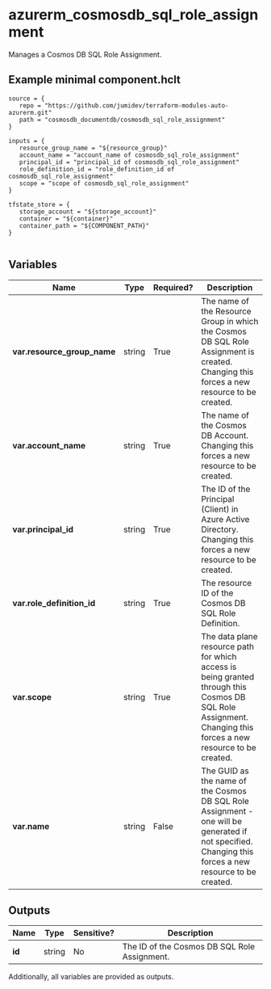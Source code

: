 # azurerm_cosmosdb_sql_role_assignment

Manages a Cosmos DB SQL Role Assignment.

## Example minimal component.hclt

```hcl
source = {
   repo = "https://github.com/jumidev/terraform-modules-auto-azurerm.git" 
   path = "cosmosdb_documentdb/cosmosdb_sql_role_assignment" 
}

inputs = {
   resource_group_name = "${resource_group}" 
   account_name = "account_name of cosmosdb_sql_role_assignment" 
   principal_id = "principal_id of cosmosdb_sql_role_assignment" 
   role_definition_id = "role_definition_id of cosmosdb_sql_role_assignment" 
   scope = "scope of cosmosdb_sql_role_assignment" 
}

tfstate_store = {
   storage_account = "${storage_account}" 
   container = "${container}" 
   container_path = "${COMPONENT_PATH}" 
}


```

## Variables

| Name | Type | Required? |  Description |
| ---- | ---- | --------- |  ----------- |
| **var.resource_group_name** | string | True | The name of the Resource Group in which the Cosmos DB SQL Role Assignment is created. Changing this forces a new resource to be created. | 
| **var.account_name** | string | True | The name of the Cosmos DB Account. Changing this forces a new resource to be created. | 
| **var.principal_id** | string | True | The ID of the Principal (Client) in Azure Active Directory. Changing this forces a new resource to be created. | 
| **var.role_definition_id** | string | True | The resource ID of the Cosmos DB SQL Role Definition. | 
| **var.scope** | string | True | The data plane resource path for which access is being granted through this Cosmos DB SQL Role Assignment. Changing this forces a new resource to be created. | 
| **var.name** | string | False | The GUID as the name of the Cosmos DB SQL Role Assignment - one will be generated if not specified. Changing this forces a new resource to be created. | 



## Outputs

| Name | Type | Sensitive? | Description |
| ---- | ---- | --------- | --------- |
| **id** | string | No  | The ID of the Cosmos DB SQL Role Assignment. | 

Additionally, all variables are provided as outputs.
